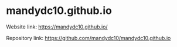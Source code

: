 # mandydc10.github.io
 
Website link: 
https://mandydc10.github.io/

Repository link:
https://github.com/mandydc10/mandydc10.github.io

